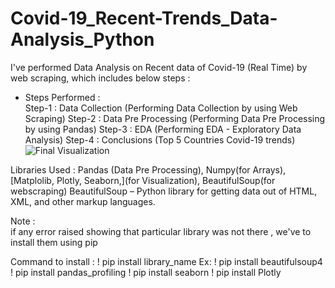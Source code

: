 # Covid-19_Recent-Trends_Data-Analysis_Python
I've performed Data Analysis on Recent data of Covid-19 (Real Time) by web scraping, which includes below steps : 

* Steps Performed : <br>
Step-1 : Data Collection (Performing Data Collection by using Web Scraping)
Step-2 : Data Pre Processing (Performing Data Pre Processing by using Pandas) 
Step-3 : EDA (Performing EDA - Exploratory Data Analysis)
Step-4 : Conclusions (Top 5 Countries Covid-19 trends)
![Final Visualization](https://user-images.githubusercontent.com/72125175/149205703-fb0ba19c-b982-4a37-b487-871f9245eea5.png)

Libraries Used : Pandas (Data Pre Processing), Numpy(for Arrays), [Matplolib, Plotly, Seaborn,](for Visualization), BeautifulSoup(for webscraping)
BeautifulSoup – Python library for getting data out of HTML, XML, and other markup languages.

Note :  
if any error raised showing that particular library was not there , we've to install them using pip  

Command to install : ! pip install library_name
Ex:
 ! pip install beautifulsoup4
 ! pip install pandas_profiling
 ! pip install seaborn 
 ! pip install Plotly
